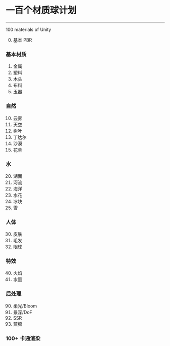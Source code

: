 # 一百个材质球计划
----
100 materials of Unity

00. 基本 PBR

### 基本材质
01. 金属
02. 塑料
03. 木头
04. 布料
05. 玉器

### 自然
10. 云雾
11. 天空
12. 树叶
13. 丁达尔
14. 沙漠
15. 花草

### 水
20. 湖面
21. 河流
22. 海洋
23. 水花
24. 冰块
25. 雪

### 人体
30. 皮肤
31. 毛发
32. 眼球

### 特效
40. 火焰
41. 水墨

### 后处理
90. 柔光/Bloom
91. 景深/DoF
92. SSR
93. 蒸腾

### 100+ 卡通渲染